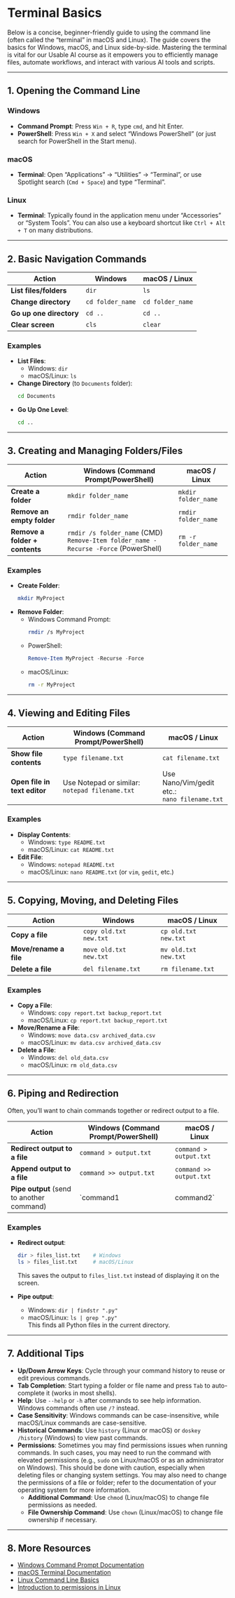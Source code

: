 # Terminal Basics
Below is a concise, beginner-friendly guide to using the command line (often called the “terminal” in macOS and Linux). The guide covers the basics for Windows, macOS, and Linux side-by-side. Mastering the terminal is vital for our Usable AI course as it empowers you to efficiently manage files, automate workflows, and interact with various AI tools and scripts.

---

## 1. Opening the Command Line

### Windows
- **Command Prompt**: Press `Win + R`, type `cmd`, and hit Enter.  
- **PowerShell**: Press `Win + X` and select “Windows PowerShell” (or just search for PowerShell in the Start menu).

### macOS
- **Terminal**: Open “Applications” → “Utilities” → “Terminal”, or use Spotlight search (`Cmd + Space`) and type “Terminal”.

### Linux
- **Terminal**: Typically found in the application menu under “Accessories” or “System Tools”. You can also use a keyboard shortcut like `Ctrl + Alt + T` on many distributions.

---

## 2. Basic Navigation Commands

| Action                  | Windows              | macOS / Linux  |
|-------------------------|----------------------|----------------|
| **List files/folders** | `dir`               | `ls`           |
| **Change directory**   | `cd folder_name`    | `cd folder_name` |
| **Go up one directory**| `cd ..`             | `cd ..`        |
| **Clear screen**       | `cls`               | `clear`        |

### Examples
- **List Files**:  
    - Windows: `dir`  
    - macOS/Linux: `ls`  
- **Change Directory** (to `Documents` folder):  
  ```bash
  cd Documents
  ```
- **Go Up One Level**:  
  ```bash
  cd ..
  ```

---

## 3. Creating and Managing Folders/Files

| Action                         | Windows (Command Prompt/PowerShell) | macOS / Linux  |
|--------------------------------|-------------------------------------|----------------|
| **Create a folder**            | `mkdir folder_name`                 | `mkdir folder_name` |
| **Remove an empty folder**     | `rmdir folder_name`                 | `rmdir folder_name` |
| **Remove a folder + contents** | `rmdir /s folder_name` (CMD) <br> `Remove-Item folder_name -Recurse -Force` (PowerShell) | `rm -r folder_name` |

### Examples
- **Create Folder**:  
  ```bash
  mkdir MyProject
  ```
- **Remove Folder**:  
    - Windows Command Prompt:
      ```bash
      rmdir /s MyProject
      ```
    - PowerShell:
      ```powershell
      Remove-Item MyProject -Recurse -Force
      ```
    - macOS/Linux:
      ```bash
      rm -r MyProject
      ```

---

## 4. Viewing and Editing Files

| Action                           | Windows (Command Prompt/PowerShell) | macOS / Linux              |
|----------------------------------|-------------------------------------|----------------------------|
| **Show file contents**           | `type filename.txt`                 | `cat filename.txt`         |
| **Open file in text editor**     | Use Notepad or similar: <br> `notepad filename.txt` | Use Nano/Vim/gedit etc.: <br> `nano filename.txt` |

### Examples
- **Display Contents**:
    - Windows: `type README.txt`
    - macOS/Linux: `cat README.txt`
- **Edit File**:
    - Windows: `notepad README.txt`
    - macOS/Linux: `nano README.txt` (or `vim`, `gedit`, etc.)

---

## 5. Copying, Moving, and Deleting Files

| Action                       | Windows                  | macOS / Linux  |
|------------------------------|--------------------------|----------------|
| **Copy a file**             | `copy old.txt new.txt`   | `cp old.txt new.txt`   |
| **Move/rename a file**      | `move old.txt new.txt`   | `mv old.txt new.txt`   |
| **Delete a file**           | `del filename.txt`       | `rm filename.txt`      |

### Examples
- **Copy a File**:  
    - Windows: `copy report.txt backup_report.txt`
    - macOS/Linux: `cp report.txt backup_report.txt`
- **Move/Rename a File**:  
    - Windows: `move data.csv archived_data.csv`
    - macOS/Linux: `mv data.csv archived_data.csv`
- **Delete a File**:  
    - Windows: `del old_data.csv`
    - macOS/Linux: `rm old_data.csv`

---

## 6. Piping and Redirection

Often, you’ll want to chain commands together or redirect output to a file.

| Action                        | Windows (Command Prompt/PowerShell) | macOS / Linux    |
|-------------------------------|--------------------------------------|------------------|
| **Redirect output to a file** | `command > output.txt`              | `command > output.txt` |
| **Append output to a file**   | `command >> output.txt`             | `command >> output.txt` |
| **Pipe output** (send to another command) | `command1 | command2` | `command1 \| command2` |

### Examples
- **Redirect output**:  
    ```bash
    dir > files_list.txt    # Windows
    ls > files_list.txt     # macOS/Linux
    ```
    This saves the output to `files_list.txt` instead of displaying it on the screen.
  
- **Pipe output**:  
    - Windows: `dir | findstr ".py"`  
    - macOS/Linux: `ls | grep ".py"`  
    This finds all Python files in the current directory.

---

## 7. Additional Tips

- **Up/Down Arrow Keys**: Cycle through your command history to reuse or edit previous commands.  
- **Tab Completion**: Start typing a folder or file name and press `Tab` to auto-complete it (works in most shells).  
- **Help**: Use `--help` or `-h` after commands to see help information. Windows commands often use `/?` instead.
- **Case Sensitivity**: Windows commands can be case-insensitive, while macOS/Linux commands are case-sensitive.
- **Historical Commands**: Use `history` (Linux or macOS) or `doskey /history` (Windows) to view past commands.
- **Permissions**: Sometimes you may find permissions issues when running commands. In such cases, you may need to run the command with elevated permissions (e.g., `sudo` on Linux/macOS or as an administrator on Windows). This should be done with caution, especially when deleting files or changing system settings. You may also need to change the permissions of a file or folder; refer to the documentation of your operating system for more information.
    - **Additional Command**: Use `chmod` (Linux/macOS) to change file permissions as needed.
    - **File Ownership Command**: Use `chown` (Linux/macOS) to change file ownership if necessary.

---


## 8. More Resources
- [Windows Command Prompt Documentation](https://docs.microsoft.com/en-us/windows-server/administration/windows-commands/windows-commands)
- [macOS Terminal Documentation](https://support.apple.com/guide/terminal/welcome/mac)
- [Linux Command Line Basics](https://ubuntu.com/tutorials/command-line-for-beginners#1-overview)
- [Introduction to permissions in Linux](https://servicenow.iu.edu/kb?id=kb_article_view&sysparm_article=KB0023940)
  
